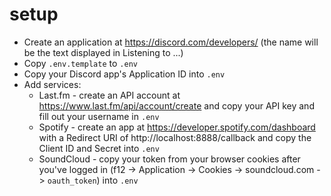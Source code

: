 # setup

- Create an application at https://discord.com/developers/ (the name will be the text displayed in Listening to ...)
- Copy `.env.template` to `.env`
- Copy your Discord app's Application ID into `.env`
- Add services:
  - Last.fm - create an API account at https://www.last.fm/api/account/create and copy your API key and fill out your username in `.env`
  - Spotify - create an app at https://developer.spotify.com/dashboard with a Redirect URI of http://localhost:8888/callback and copy the Client ID and Secret into `.env`
  - SoundCloud - copy your token from your browser cookies after you've logged in (f12 -> Application -> Cookies -> soundcloud.com -> `oauth_token`) into `.env`
